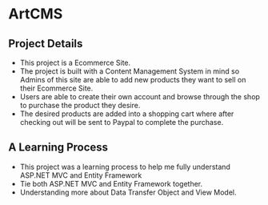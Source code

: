 # ArtCMS

<h2>Project Details</h2>
<ul>
    <li>
        This project is a Ecommerce Site. 
    </li>
    <li>
        The project is built with a Content Management System in mind so Admins of this site are able to add new products they want to sell on their Ecommerce Site.
    </li>
    <li>
        Users are able to create their own account and browse through the shop to purchase the product they desire. 
    </li>
    <li>
        The desired products are added into a shopping cart where after checking out will be sent to Paypal to complete the purchase.
    </li>
</ul>
<h2>A Learning Process</h2>
<ul>
    <li>This project was a learning process to help me fully understand ASP.NET MVC and Entity Framework</li>
    <li>Tie both ASP.NET MVC and Entity Framework together.</li>
    <li>Understanding more about Data Transfer Object and View Model.</li>
</ul>
